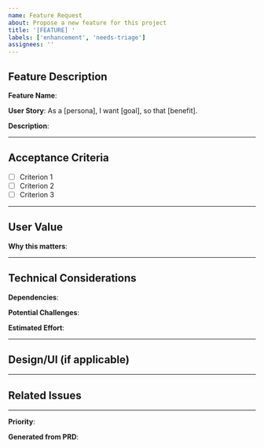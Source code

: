 ```yaml
---
name: Feature Request
about: Propose a new feature for this project
title: '[FEATURE] '
labels: ['enhancement', 'needs-triage']
assignees: ''
---
```


## Feature Description

**Feature Name**:

**User Story**: As a [persona], I want [goal], so that [benefit].

**Description**:
<!-- Clear, concise description of the feature -->

---

## Acceptance Criteria

<!-- Specific, testable criteria. What does "done" look like? -->

- [ ] Criterion 1
- [ ] Criterion 2
- [ ] Criterion 3

---

## User Value

**Why this matters**:
<!-- What problem does this solve? What value does it provide? -->

---

## Technical Considerations

**Dependencies**:
<!-- What other features/issues does this depend on? -->

**Potential Challenges**:
<!-- Any technical complexity or risks? -->

**Estimated Effort**:
<!-- Small (1-2 hours), Medium (3-6 hours), Large (1+ days) -->

---

## Design/UI (if applicable)

<!-- Mockups, wireframes, or descriptions of UI changes -->

---

## Related Issues

<!-- Link related issues: Closes #X, Related to #Y -->

---

**Priority**:
<!-- Must-Have (MVP), Should-Have (Post-MVP), Could-Have (Future) -->

**Generated from PRD**: <!-- Yes/No -->
